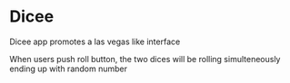# Dicee

Dicee app promotes a las vegas like interface

When users push roll button, the two dices will be rolling simulteneously ending up with random number

